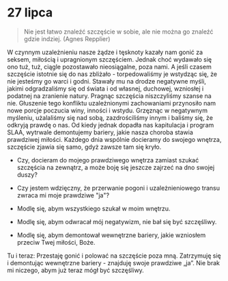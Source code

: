 
# 27 lipca

> Nie jest łatwo znaleźć szczęście w sobie, ale nie można go znaleźć gdzie indziej. (Agnes Repplier)

W czynnym uzależnieniu nasze żądze i tęsknoty kazały nam gonić za seksem, miłością i upragnionym szczęściem. Jednak choć wydawało się ono tuż, tuż, ciągle pozostawało nieosiągalne, poza nami. A jeśli czasem szczęście istotnie się do nas zbliżało - torpedowaliśmy je wstydząc się, że nie jesteśmy go warci i godni. Stawały mu na drodze negatywne myśli, jakimi odgradzaliśmy się od świata i od własnej, duchowej, wzniosłej i podatnej na zranienie natury. Pragnąc szczęścia niszczyliśmy szanse na nie. Głuszenie tego konfliktu uzależnionymi zachowaniami przynosiło nam nowe porcje poczucia winy, inności i wstydu. Grzęznąc w negatywnym myśleniu, użalaliśmy się nad sobą, zazdrościliśmy innym i baliśmy się, że odkryją prawdę o nas. Od kiedy jednak dopadła nas kapitulacja i program SLAA, wytrwale demontujemy bariery, jakie nasza choroba stawia prawdziwej miłości. Każdego dnia wspólnie docieramy do swojego wnętrza, szczęście zjawia się samo, gdyż zawsze tam się kryło.

- Czy, docieram do mojego prawdziwego wnętrza zamiast szukać szczęścia na zewnątrz, a może boję się jeszcze zajrzeć na dno swojej duszy?
- Czy jestem wdzięczny, że przerwanie pogoni i uzależnieniowego transu zwraca mi moje prawdziwe "ja"?

- Modlę się, abym wszystkiego szukał w moim wnętrzu.
- Modlę się, abym odwracał mój negatywizm, nie bał się być szczęśliwy.
- Modlę się, abym demontował wewnętrzne bariery, jakie wzniosłem przeciw Twej miłości, Boże.

Tu i teraz: Przestaję gonić i polować na szczęście poza mną. Zatrzymuję się i demontując wewnętrzne bariery - znajduję swoje prawdziwe „ja”. Nie brak mi niczego, abym już teraz mógł być szczęśliwy.
